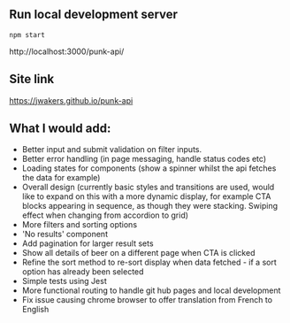## Run local development server

`npm start`

http://localhost:3000/punk-api/

## Site link

https://jwakers.github.io/punk-api

## What I would add:

- Better input and submit validation on filter inputs.
- Better error handling (in page messaging, handle status codes etc)
- Loading states for components (show a spinner whilst the api fetches the data for example)
- Overall design (currently basic styles and transitions are used, would like to expand on this with a more dynamic display, for example CTA blocks appearing in sequence, as though they were stacking. Swiping effect when changing from accordion to grid)
- More filters and sorting options
- 'No results' component
- Add pagination for larger result sets
- Show all details of beer on a different page when CTA is clicked
- Refine the sort method to re-sort display when data fetched - if a sort option has already been selected
- Simple tests using Jest
- More functional routing to handle git hub pages and local development
- Fix issue causing chrome browser to offer translation from French to English
